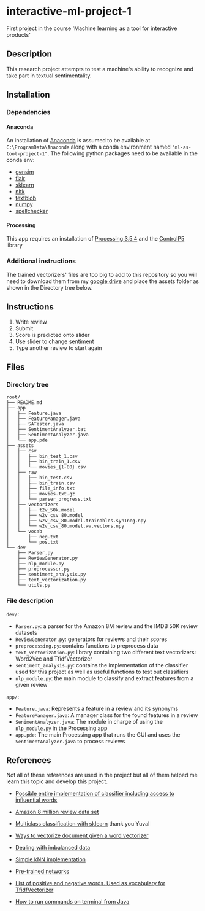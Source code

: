 # interactive-ml-project-1
First project in the course 'Machine learning as a tool for interactive products'

Description
-----------

This research project attempts to test a machine's ability to recognize and take part in textual 
sentimentality.

Installation
------------

### Dependencies

#### Anaconda
An installation of [Anaconda](https://www.anaconda.com/products/individual) 
is assumed to be available at `C:\ProgramData\Anaconda` along 
with a conda environment named `"ml-as-tool-project-1"`.
The following python packages need to be available in the conda env:
- [gensim](https://radimrehurek.com/gensim/)
- [flair](https://github.com/flairNLP/flair)
- [sklearn](https://scikit-learn.org/stable/)
- [nltk](https://www.nltk.org/)
- [textblob](https://textblob.readthedocs.io/en/dev/)
- [numpy](https://numpy.org/)
- [spellchecker](https://github.com/barrust/pyspellchecker)

#### Processing
This app requires an installation of [Processing 3.5.4](https://processing.org/) and the 
[ControlP5](http://www.sojamo.de/libraries/controlP5/) library

### Additional instructions
The trained vectorizers' files are too big to add to this repository so you will need to download
them from my [google drive](
https://drive.google.com/drive/folders/1TCdIGDfix0OMFAbUtn0UaX1T3gYs4jDA?usp=sharing)
and place the assets folder as shown in the Directory tree below.

Instructions
------------

1. Write review
2. Submit
3. Score is predicted onto slider
4. Use slider to change sentiment
5. Type another review to start again

Files
-----
### Directory tree
```
root/
├── README.md
├── app
│   ├── Feature.java
│   ├── FeatureManager.java
│   ├── SATester.java
│   ├── SentimentAnalyzer.bat
│   ├── SentimentAnalyzer.java
│   └── app.pde
├── assets
│   ├── csv
│   │   ├── bin_test_1.csv
│   │   ├── bin_train_1.csv
│   │   └── movies_{1-80}.csv
│   ├── raw
│   │   ├── bin_test.csv
│   │   ├── bin_train.csv
│   │   ├── file_info.txt
│   │   ├── movies.txt.gz
│   │   └── parser_progress.txt
│   ├── vectorizers
│   │   ├── t2v_50k.model
│   │   ├── w2v_csv_80.model
│   │   ├── w2v_csv_80.model.trainables.syn1neg.npy
│   │   └── w2v_csv_80.model.wv.vectors.npy
│   └── vocab
│       ├── neg.txt
│       └── pos.txt
└── dev
    ├── Parser.py
    ├── ReviewGenerator.py
    ├── nlp_module.py
    ├── preprocessor.py
    ├── sentiment_analysis.py
    ├── text_vectorization.py
    └── utils.py
```

### File description
`dev/`:
- `Parser.py`: a parser for the Amazon 8M review and the IMDB 50K review datasets
- `ReviewGenerator.py`: generators for reviews and their scores
- `preprocessing.py`: contains functions to preprocess data
- `text_vectorization.py`: library containing two different text vectorizers: Word2Vec and TfidfVectorizer
- `sentiment_analysis.py`: contains the implementation of the classifier used for this project as well as
                           useful functions to test out classifiers
- `nlp_module.py`: the main module to classify and extract features from a given review


`app/`:
- `Feature.java`: Represents a feature in a review and its synonyms
- `FeatureManager.java`: A manager class for the found features in a review
- `SenimentAnalyzer.java`: The module in charge of using the `nlp_module.py` in the Processing app
- `app.pde`: The main Processing app that runs the GUI and uses the `SentimentAnalyzer.java` to process reviews

References
----------
Not all of these references are used in the project but all of them helped me
learn this topic and develop this project.

- [Possible entire implementation of classifier including access to influential words](
https://towardsdatascience.com/basic-binary-sentiment-analysis-using-nltk-c94ba17ae386)

- [Amazon 8 million review data set](
http://snap.stanford.edu/data/web-Movies.html)

- [Multiclass classification with sklearn](
https://towardsdatascience.com/multi-class-text-classification-with-scikit-learn-12f1e60e0a9f)
 thank you Yuval
- [Ways to vectorize document given a word vectorizer](
https://stackoverflow.com/questions/29760935/how-to-get-vector-for-a-sentence-from-the-word2vec-of-tokens-in-sentence)

- [Dealing with imbalanced data](
https://elitedatascience.com/imbalanced-classes)

- [Simple kNN implementation](
https://towardsdatascience.com/knn-using-scikit-learn-c6bed765be75)

- [Pre-trained networks](
https://medium.com/@b.terryjack/nlp-pre-trained-sentiment-analysis-1eb52a9d742c)

- [List of positive and negative words. Used as vocabulary for TfidfVectorizer](
https://www.cs.uic.edu/~liub/FBS/sentiment-analysis.html#lexicon)

- [How to run commands on terminal from Java](
https://stackoverflow.com/questions/15464111/run-cmd-commands-through-java)
